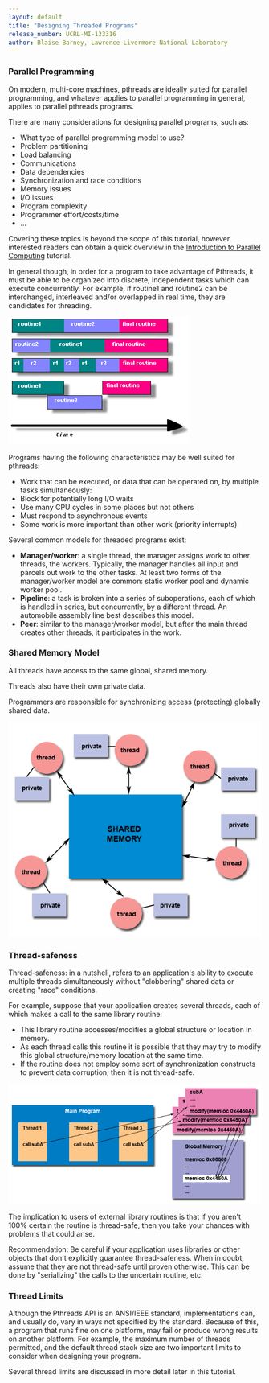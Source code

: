 ```yaml
---
layout: default
title: "Designing Threaded Programs"
release_number: UCRL-MI-133316
author: Blaise Barney, Lawrence Livermore National Laboratory
---
```


### Parallel Programming

On modern, multi-core machines, pthreads are ideally suited for parallel programming, and whatever applies to parallel programming in general, applies to parallel pthreads programs.

There are many considerations for designing parallel programs, such as:
* What type of parallel programming model to use?
* Problem partitioning
* Load balancing
* Communications
* Data dependencies
* Synchronization and race conditions
* Memory issues
* I/O issues
* Program complexity
* Programmer effort/costs/time
* ...

Covering these topics is beyond the scope of this tutorial, however interested readers can obtain a quick overview in the [Introduction to Parallel Computing](https://hpc.llnl.gov/training/tutorials/introduction-parallel-computing-tutorial) tutorial.

In general though, in order for a program to take advantage of Pthreads, it must be able to be organized into discrete, independent tasks which can execute concurrently. For example, if routine1 and routine2 can be interchanged, interleaved and/or overlapped in real time, they are candidates for threading.

![concurrent](images/concurrent.gif)

Programs having the following characteristics may be well suited for pthreads:

* Work that can be executed, or data that can be operated on, by multiple tasks simultaneously:
* Block for potentially long I/O waits
* Use many CPU cycles in some places but not others
* Must respond to asynchronous events
* Some work is more important than other work (priority interrupts)

Several common models for threaded programs exist:

* **Manager/worker**: a single thread, the manager assigns work to other threads, the workers. Typically, the manager handles all input and parcels out work to the other tasks. At least two forms of the manager/worker model are common: static worker pool and dynamic worker pool.
* **Pipeline**: a task is broken into a series of suboperations, each of which is handled in series, but concurrently, by a different thread. An automobile assembly line best describes this model.
* **Peer**: similar to the manager/worker model, but after the main thread creates other threads, it participates in the work.

### Shared Memory Model

All threads have access to the same global, shared memory.

Threads also have their own private data.

Programmers are responsible for synchronizing access (protecting) globally shared data.

![sharedMemoryModel](images/sharedMemoryModel.gif)

### Thread-safeness

Thread-safeness: in a nutshell, refers to an application's ability to execute multiple threads simultaneously without "clobbering" shared data or creating "race" conditions.

For example, suppose that your application creates several threads, each of which makes a call to the same library routine:
* This library routine accesses/modifies a global structure or location in memory.
* As each thread calls this routine it is possible that they may try to modify this global structure/memory location at the same time.
* If the routine does not employ some sort of synchronization constructs to prevent data corruption, then it is not thread-safe.

![threadUnsafe](images/threadUnsafe.gif)

The implication to users of external library routines is that if you aren't 100% certain the routine is thread-safe, then you take your chances with problems that could arise.

Recommendation: Be careful if your application uses libraries or other objects that don't explicitly guarantee thread-safeness. When in doubt, assume that they are not thread-safe until proven otherwise. This can be done by "serializing" the calls to the uncertain routine, etc.

### Thread Limits

Although the Pthreads API is an ANSI/IEEE standard, implementations can, and usually do, vary in ways not specified by the standard. Because of this, a program that runs fine on one platform, may fail or produce wrong results on another platform. For example, the maximum number of threads permitted, and the default thread stack size are two important limits to consider when designing your program.

Several thread limits are discussed in more detail later in this tutorial.
